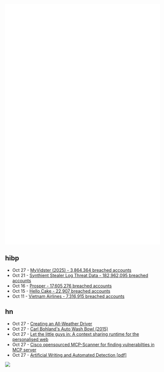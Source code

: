 ![Metrics](https://raw.githubusercontent.com/phixion/phixion/master/metrics.svg)

## hibp

<!--
for https://github.com/phixion/phixion/blob/main/.github/workflows/feeds.yml
-->
<!--START_SECTION:haveibeenpwnd-->
- Oct 27 - [MyVidster (2025) - 3,864,364 breached accounts](https://haveibeenpwned.com/Breach/MyVidster2025)
- Oct 21 - [Synthient Stealer Log Threat Data - 182,962,095 breached accounts](https://haveibeenpwned.com/Breach/SynthientStealerLogThreatData)
- Oct 16 - [Prosper - 17,605,276 breached accounts](https://haveibeenpwned.com/Breach/Prosper)
- Oct 15 - [Hello Cake - 22,907 breached accounts](https://haveibeenpwned.com/Breach/HelloCake)
- Oct 11 - [Vietnam Airlines - 7,316,915 breached accounts](https://haveibeenpwned.com/Breach/VietnamAirlines)
<!--END_SECTION:haveibeenpwnd-->

## hn

<!--
for https://github.com/phixion/phixion/blob/main/.github/workflows/feeds.yml
-->
<!--START_SECTION:hn-->
- Oct 27 - [Creating an All-Weather Driver](https://waymo.com/blog/2025/10/creating-an-all-weather-driver)
- Oct 27 - [Carl Bohland's Auto Wash Bowl (2015)](https://news.wttw.com/2015/07/29/ask-geoffrey)
- Oct 27 - [Let the little guys in: A context sharing runtime for the personalised web](https://arjun.md/little-guys)
- Oct 27 - [Cisco opensourced MCP-Scanner for finding vulnerabilties in MCP server](https://github.com/cisco-ai-defense/mcp-scanner)
- Oct 27 - [Artificial Writing and Automated Detection [pdf]](https://www.nber.org/system/files/working_papers/w34223/w34223.pdf)
<!--END_SECTION:hn-->

<!--
for https://yhype.me
-->
![](https://hit.yhype.me/github/profile?user_id=13013670)
